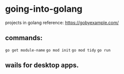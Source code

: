 # going-into-golang

projects in golang
reference: https://gobyexample.com/

## commands:

`go get module-name`
`go mod init`
`go mod tidy`
`go run`

## wails for desktop apps.
